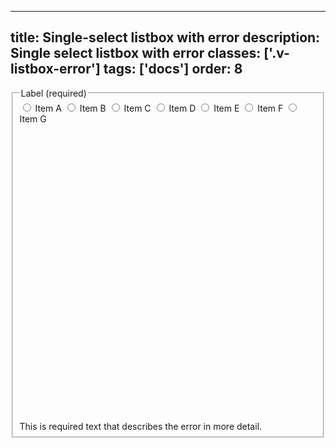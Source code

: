 <!--
 *              © 2025 Visa
 *
 * Licensed under the Apache License, Version 2.0 (the "License");
 * you may not use this file except in compliance with the License.
 * You may obtain a copy of the License at
 *
 *         http://www.apache.org/licenses/LICENSE-2.0
 *
 * Unless required by applicable law or agreed to in writing, software
 * distributed under the License is distributed on an "AS IS" BASIS,
 * WITHOUT WARRANTIES OR CONDITIONS OF ANY KIND, either express or implied.
 * See the License for the specific language governing permissions and
 * limitations under the License.
 *
 -->
---
title: Single-select listbox with error
description: Single select listbox with error 
classes: ['.v-listbox-error']
tags: ['docs']
order: 8
---

<fieldset aria-invalid="true" aria-labelledby="single-select-error-listbox-legend single-select-error-listbox-message">
  <legend class="v-label" id="single-select-error-listbox-legend">
    Label (required)
  </legend>
  <div class="v-listbox-container v-listbox-error">
    <div class="v-listbox v-listbox-scroll">
      <label class="v-listbox-item" for="single-select-radio-error-1">
        <input class="v-radio v-flex-shrink-0" id="single-select-radio-error-1" name="error-example" type="radio"/>
        <span class="v-label v-typography-label-large">
          Item A
        </span>
      </label>
      <label class="v-listbox-item" for="single-select-radio-error-2">
        <input class="v-radio v-flex-shrink-0" id="single-select-radio-error-2" name="error-example" type="radio"/>
        <span class="v-label v-typography-label-large">
          Item B
        </span>
      </label>
      <label class="v-listbox-item" for="single-select-radio-error-3">
        <input class="v-radio v-flex-shrink-0" id="single-select-radio-error-3" name="error-example" type="radio"/>
        <span class="v-label v-typography-label-large">
          Item C
        </span>
      </label>
      <label class="v-listbox-item" for="single-select-radio-error-4">
        <input class="v-radio v-flex-shrink-0" id="single-select-radio-error-4" name="error-example" type="radio"/>
        <span class="v-label v-typography-label-large">
          Item D
        </span>
      </label>
      <label class="v-listbox-item" for="single-select-radio-error-5">
        <input class="v-radio v-flex-shrink-0" id="single-select-radio-error-5" name="error-example" type="radio"/>
        <span class="v-label v-typography-label-large">
          Item E
        </span>
      </label>
      <label class="v-listbox-item" for="single-select-radio-error-6">
        <input class="v-radio v-flex-shrink-0" id="single-select-radio-error-6" name="error-example" type="radio"/>
        <span class="v-label">
          Item F
        </span>
      </label>
      <label class="v-listbox-item" for="single-select-radio-error-7">
        <input class="v-radio v-flex-shrink-0" id="single-select-radio-error-7" name="error-example" type="radio"/>
        <span class="v-label v-typography-label-large">
          Item G
        </span>
      </label>
    </div>
  </div>
  <div class="v-input-message" id="single-select-error-listbox-message">
    <svg aria-hidden="true" class="v-icon v-icon-visa v-icon-tiny" focusable="false" viewbox="0 0 16 16">
      <use href="#visa-error-tiny">
      </use>
    </svg>
    This is required text that describes the error in more detail.
  </div>
</fieldset>
